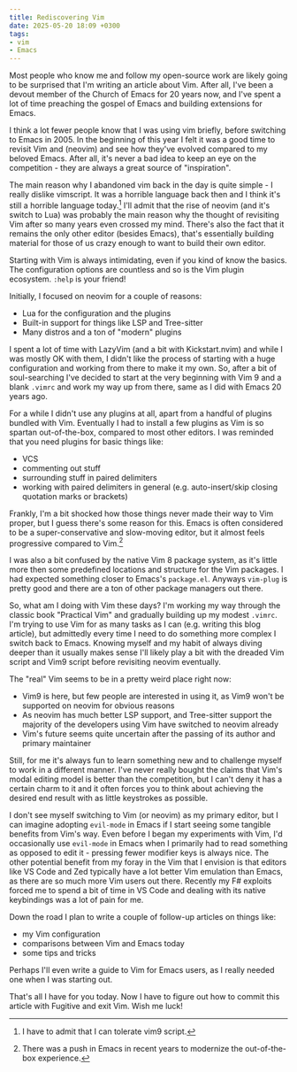 ```yaml
---
title: Rediscovering Vim
date: 2025-05-20 18:09 +0300
tags:
- vim
- Emacs
---
```


Most people who know me and follow my open-source work are likely going to be surprised
that I'm writing an article about Vim. After all, I've been a devout member of the Church
of Emacs for 20 years now, and I've spent a lot of time preaching the gospel of Emacs and
building extensions for Emacs.

I think a lot fewer people know that I was using vim briefly, before switching to Emacs in 2005.
In the beginning of this year I felt it was a good time to revisit Vim and (neovim) and see
how they've evolved compared to my beloved Emacs. After all, it's never a bad idea to keep an eye on
the competition - they are always a great source of "inspiration".

The main reason why I abandoned vim back in the day is quite simple - I really dislike vimscript.
It was a horrible language back then and I think it's still a horrible language today.[^1]
I'll admit that the rise of neovim (and it's switch to Lua) was probably the main reason
why the thought of revisiting Vim after so many years even crossed my mind.
There's also the fact that it remains the only other editor (besides Emacs),
that's essentially building material for those of us crazy enough to want to build their own editor.

Starting with Vim is always intimidating, even if you kind of know the basics. The configuration options
are countless and so is the Vim plugin ecosystem. `:help` is your friend!

Initially, I focused on neovim for a couple of reasons:

- Lua for the configuration and the plugins
- Built-in support for things like LSP and Tree-sitter
- Many distros and a ton of "modern" plugins

I spent a lot of time with LazyVim (and a bit with Kickstart.nvim) and while I was mostly OK with them,
I didn't like the process of starting with a huge configuration and working from there to make it my own.
So, after a bit of soul-searching I've decided to start at the very beginning with Vim 9 and a blank `.vimrc`
and work my way up from there, same as I did with Emacs 20 years ago.

For a while I didn't use any plugins at all, apart from a handful of plugins bundled with Vim. Eventually
I had to install a few plugins as Vim is so spartan out-of-the-box, compared to most other editors. I was reminded
that you need plugins for basic things like:

- VCS
- commenting out stuff
- surrounding stuff in paired delimiters
- working with paired delimiters in general (e.g. auto-insert/skip closing quotation marks or brackets)

Frankly, I'm a bit shocked how those things never made their way to Vim proper, but I guess there's some
reason for this. Emacs is often considered to be a super-conservative and slow-moving editor, but it
almost feels progressive compared to Vim.[^2]

I was also a bit confused by the native Vim 8 package system, as it's little
more then some predefined locations and structure for the Vim packages.  I had
expected something closer to Emacs's `package.el`. Anyways `vim-plug` is pretty
good and there are a ton of other package managers out there.

So, what am I doing with Vim these days? I'm working my way through the classic book
"Practical Vim" and gradually building up my modest `.vimrc`. I'm trying to use Vim
for as many tasks as I can (e.g. writing this blog article), but admittedly every time
I need to do something more complex I switch back to Emacs. Knowing myself and my
habit of always diving deeper than it usually makes sense I'll likely play a bit
with the dreaded Vim script and Vim9 script before revisiting neovim eventually.

The "real" Vim seems to be in a pretty weird place right now:

- Vim9 is here, but few people are interested in using it, as Vim9 won't be supported on neovim for obvious reasons
- As neovim has much better LSP support, and Tree-sitter support the majority of the developers using Vim have switched to neovim already
- Vim's future seems quite uncertain after the passing of its author and primary maintainer

Still, for me it's always fun to learn something new and to challenge myself to work in a different manner.
I've never really bought the claims that Vim's modal editing model is better than the competition, but I can't
deny it has a certain charm to it and it often forces you to think about achieving the desired end result
with as little keystrokes as possible. 

I don't see myself switching to Vim (or neovim) as my primary editor, but I can imagine adopting `evil-mode`
in Emacs if I start seeing some tangible benefits from Vim's way. Even before I began my experiments with Vim,
I'd occasionally use `evil-mode` in Emacs when I primarily had to read something as opposed to edit it - pressing
fewer modifier keys is always nice. The other potential benefit from my foray in the Vim that I envision is that
editors like VS Code and Zed typically have a lot better Vim emulation than Emacs, as there are so much more
Vim users out there. Recently my F# exploits forced me to spend a bit of time in VS Code and dealing with its
native keybindings was a lot of pain for me.

Down the road I plan to write a couple of follow-up articles on things like:

- my Vim configuration
- comparisons between Vim and Emacs today
- some tips and tricks

Perhaps I'll even write a guide to Vim for Emacs users, as I really needed one when I was starting out.

That's all I have for you today. Now I have to figure out how to commit this article with Fugitive
and exit Vim. Wish me luck!

[^1]: I have to admit that I can tolerate vim9 script.
[^2]: There was a push in Emacs in recent years to modernize the out-of-the-box experience.
